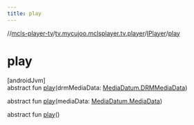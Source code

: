 ```yaml
---
title: play
---
```

//[mcls-player-tv](../../../index.html)/[tv.mycujoo.mclsplayer.tv.player](../index.html)/[IPlayer](index.html)/[play](play.html)



# play



[androidJvm]\
abstract fun [play](play.html)(drmMediaData: [MediaDatum.DRMMediaData](../-media-datum/-d-r-m-media-data/index.html))

abstract fun [play](play.html)(mediaData: [MediaDatum.MediaData](../-media-datum/-media-data/index.html))

abstract fun [play](play.html)()




